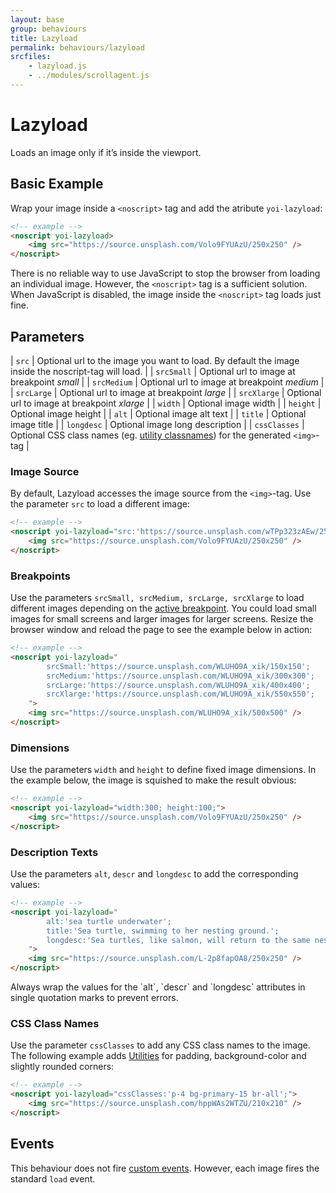```yaml
---
layout: base
group: behaviours
title: Lazyload
permalink: behaviours/lazyload
srcfiles:
    - lazyload.js
    - ../modules/scrollagent.js
---
```


# Lazyload

<p class="intro">Loads an image only if it’s inside the viewport.</p>

## Basic Example

Wrap your image inside a `<noscript>` tag and add the atribute `yoi-lazyload`:

```html
<!-- example -->
<noscript yoi-lazyload>
    <img src="https://source.unsplash.com/Volo9FYUAzU/250x250" />
</noscript>
```

<p class="hint hint--primary">There is no reliable way to use JavaScript to stop the browser from loading an individual image. However, the <code>&lt;noscript&gt;</code> tag is a sufficient solution. When JavaScript is disabled, the image inside the <code>&lt;noscript&gt;</code> tag loads just fine.</p>

## Parameters

| `src`        | Optional url to the image you want to load. By default the image inside the noscript-tag will load. |
| `srcSmall`   | Optional url to image at breakpoint *small*                                                         |
| `srcMedium`  | Optional url to image at breakpoint *medium*                                                        |
| `srcLarge`   | Optional url to image at breakpoint *large*                                                         |
| `srcXlarge`  | Optional url to image at breakpoint *xlarge*                                                        |
| `width`      | Optional image width                                                                                |
| `height`     | Optional image height                                                                               |
| `alt`        | Optional image alt text                                                                             |
| `title`      | Optional image title                                                                                |
| `longdesc`   | Optional image long description                                                                     |
| `cssClasses` | Optional CSS class names (eg. [utility classnames](utilities/)) for the generated `<img>`-tag       |

### Image Source

By default, Lazyload accesses the image source from the `<img>`-tag. Use the parameter `src` to load a different image:

```html
<!-- example -->
<noscript yoi-lazyload="src:'https://source.unsplash.com/wTPp323zAEw/250x250';">
    <img src="https://source.unsplash.com/Volo9FYUAzU/250x250" />
</noscript>
```

### Breakpoints

Use the parameters `srcSmall, srcMedium, srcLarge, srcXlarge` to load different images depending on the [active breakpoint](/glossary). You could load small images for small screens and larger images for larger screens. Resize the browser window and reload the page to see the example below in action:

```html
<!-- example -->
<noscript yoi-lazyload="
        srcSmall:'https://source.unsplash.com/WLUHO9A_xik/150x150';
        srcMedium:'https://source.unsplash.com/WLUHO9A_xik/300x300';
        srcLarge:'https://source.unsplash.com/WLUHO9A_xik/400x400';
        srcXlarge:'https://source.unsplash.com/WLUHO9A_xik/550x550';
    ">
    <img src="https://source.unsplash.com/WLUHO9A_xik/500x500" />
</noscript>
```

### Dimensions

Use the parameters `width` and `height` to define fixed image dimensions. In the example below, the image is squished to make the result obvious:

```html
<!-- example -->
<noscript yoi-lazyload="width:300; height:100;">
    <img src="https://source.unsplash.com/Volo9FYUAzU/250x250" />
</noscript>
```

### Description Texts

Use the parameters `alt`, `descr` and `longdesc` to add the corresponding values:

```html
<!-- example -->
<noscript yoi-lazyload="
        alt:'sea turtle underwater';
        title:'Sea turtle, swimming to her nesting ground.';
        longdesc:'Sea turtles, like salmon, will return to the same nesting grounds at which they were born.';
    ">
    <img src="https://source.unsplash.com/L-2p8fapOA8/250x250" />
</noscript>
```

<p class="hint hint--negative">Always wrap the values for the `alt`, `descr` and `longdesc` attributes in single quotation marks to prevent errors.</p>

### CSS Class Names

Use the parameter `cssClasses` to add any CSS class names to the image. The following example adds [Utilities](/glossary) for padding, background-color and slightly rounded corners:

```html
<!-- example -->
<noscript yoi-lazyload="cssClasses:'p-4 bg-primary-15 br-all';">
    <img src="https://source.unsplash.com/hppWAs2WTZU/210x210" />
</noscript>
```

## Events

This behaviour does not fire [custom events](glossary/). However, each image fires the standard `load` event.
